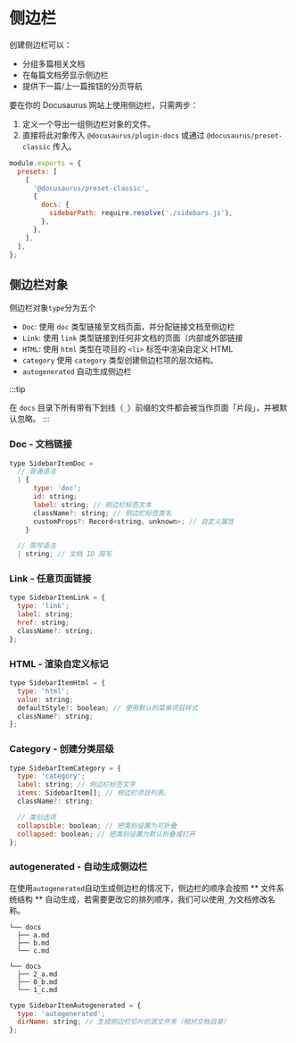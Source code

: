 # 侧边栏
创建侧边栏可以：
* 分组多篇相关文档
* 在每篇文档旁显示侧边栏
* 提供下一篇/上一篇按钮的分页导航

要在你的 Docusaurus 网站上使用侧边栏，只需两步：
1. 定义一个导出一组侧边栏对象的文件。
2. 直接将此对象传入 `@docusaurus/plugin-docs` 或通过 `@docusaurus/preset-classic` 传入。

```js title="docusaurus.config.js"
module.exports = {
  presets: [
    [
      '@docusaurus/preset-classic',
      {
        docs: {
          sidebarPath: require.resolve('./sidebars.js'),
        },
      },
    ],
  ],
};
```

## 侧边栏对象
侧边栏对象`type`分为五个
* `Doc`: 使用 `doc` 类型链接至文档页面，并分配链接文档至侧边栏
* `Link`: 使用 `link` 类型链接到任何非文档的页面（内部或外部链接
* `HTML`: 使用 `html` 类型在项目的 `<li>` 标签中渲染自定义 HTML
* `category`    使用 `category` 类型创建侧边栏项的层次结构。
* `autogenerated`   自动生成侧边栏

:::tip

在 `docs` 目录下所有带有下划线（`_`）前缀的文件都会被当作页面「片段」，并被默认忽略。
:::

### Doc - 文档链接
```js
type SidebarItemDoc =
  // 普通语法
  | {
      type: 'doc';
      id: string;
      label: string; // 侧边栏标签文本
      className?: string; // 侧边栏标签类名
      customProps?: Record<string, unknown>; // 自定义属性
    }

  // 简写语法
  | string; // 文档 ID 简写
```

### Link - 任意页面链接
```js
type SidebarItemLink = {
  type: 'link';
  label: string;
  href: string;
  className?: string;
};
```

### HTML - 渲染自定义标记
```js
type SidebarItemHtml = {
  type: 'html';
  value: string;
  defaultStyle?: boolean; // 使用默认的菜单项目样式
  className?: string;
};
```

### Category - 创建分类层级
```js
type SidebarItemCategory = {
  type: 'category';
  label: string; // 侧边栏标签文字
  items: SidebarItem[]; // 侧边栏项目列表。
  className?: string;

  // 类别选项
  collapsible: boolean; // 把类别设置为可折叠
  collapsed: boolean; // 把类别设置为默认折叠或打开
};
```

### autogenerated - 自动生成侧边栏
  在使用`autogenerated`自动生成侧边栏的情况下，侧边栏的顺序会按照 ** 文件系统结构 ** 自动生成，若需要更改它的排列顺序，我们可以使用`_`为文档修改名称。
```
└── docs
  ├── a.md
  ├── b.md
  └── c.md

└── docs
  ├── 2_a.md
  ├── 0_b.md
  └── 1_c.md

```
```js
type SidebarItemAutogenerated = {
  type: 'autogenerated';
  dirName: string; // 生成侧边栏切片的源文件夹（相对文档目录）
};
```